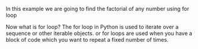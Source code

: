 In this example we are going to find the factorial of any number using for loop

Now what is for loop?
The for loop in Python is used to iterate over a sequence or other iterable objects.
                                         or
 for loops are used when you have a block of code which you want to repeat a fixed number of times.
